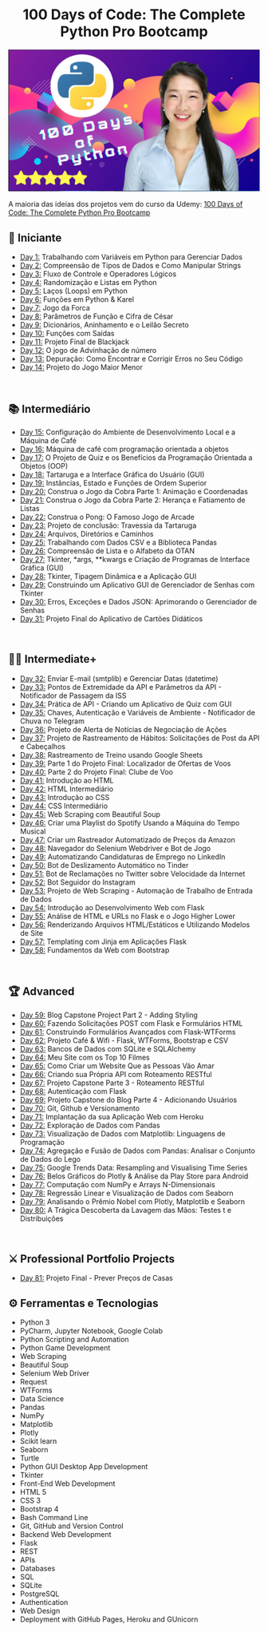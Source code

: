 <h1 align="center">100 Days of Code: The Complete Python Pro Bootcamp
</h1>

![100-days-of-code](https://github.com/EmersonPenelli/100-days-of-code-with-python/blob/main/gifs/100%20days%20of%20code.PNG)

A maioria das ideias dos projetos vem do curso da Udemy: [100 Days of Code: The Complete Python Pro Bootcamp](https://www.udemy.com/course/100-days-of-code/)


## 🔰 Iniciante 
- [Day 1:](https://github.com/EmersonPenelli/100-days-of-code-with-python/tree/main/day-01) Trabalhando com Variáveis em Python para Gerenciar Dados
- [Day 2:](https://github.com/EmersonPenelli/100-days-of-code-with-python/tree/main/day-02) Compreensão de Tipos de Dados e Como Manipular Strings
- [Day 3:](https://github.com/EmersonPenelli/100-days-of-code-with-python/tree/main/day-03) Fluxo de Controle e Operadores Lógicos
- [Day 4:](https://github.com/EmersonPenelli/100-days-of-code-with-python/tree/main/day-04) Randomização e Listas em Python
- [Day 5:](https://github.com/EmersonPenelli/100-days-of-code-with-python/tree/main/day-05) Laços (Loops) em Python
- [Day 6:](https://github.com/EmersonPenelli/100-days-of-code-with-python/tree/main/day-06) Funções em Python & Karel
- [Day 7:](https://github.com/EmersonPenelli/100-days-of-code-with-python/tree/main/day-07) Jogo da Forca
- [Day 8:](https://github.com/EmersonPenelli/100-days-of-code-with-python/tree/main/day-08) Parâmetros de Função e Cifra de César
- [Day 9:](https://github.com/EmersonPenelli/100-days-of-code-with-python/tree/main/day-09) Dicionários, Aninhamento e o Leilão Secreto
- [Day 10:](https://github.com/EmersonPenelli/100-days-of-code-with-python/tree/main/day-10) Funções com Saídas
- [Day 11:](https://github.com/EmersonPenelli/100-days-of-code-with-python/tree/main/day-11) Projeto Final de Blackjack
- [Day 12:](https://github.com/EmersonPenelli/100-days-of-code-with-python/tree/main/day-12) O jogo de Advinhação de número
- [Day 13:](https://github.com/EmersonPenelli/100-days-of-code-with-python/tree/main/day-13) Depuração: Como Encontrar e Corrigir Erros no Seu Código
- [Day 14:](https://github.com/EmersonPenelli/100-days-of-code-with-python/tree/main/day-14) Projeto do Jogo Maior Menor


<br>

## 📚 Intermediário
- [Day 15:](https://github.com/EmersonPenelli/100-days-of-code-with-python/tree/main/day-15) Configuração do Ambiente de Desenvolvimento Local e a Máquina de Café
- [Day 16:](https://github.com/EmersonPenelli/100-days-of-code-with-python/tree/main/day-16) Máquina de café com programação orientada a objetos
- [Day 17:](https://github.com/EmersonPenelli/100-days-of-code-with-python/tree/main/day-17) O Projeto de Quiz e os Benefícios da Programação Orientada a Objetos (OOP)
- [Day 18:](https://github.com/EmersonPenelli/100-days-of-code-with-python/tree/main/day-18) Tartaruga e a Interface Gráfica do Usuário (GUI)
- [Day 19:](https://github.com/EmersonPenelli/100-days-of-code-with-python/tree/main/day-19) Instâncias, Estado e Funções de Ordem Superior
- [Day 20:](https://github.com/EmersonPenelli/100-days-of-code-with-python/tree/main/day-20) Construa o Jogo da Cobra Parte 1: Animação e Coordenadas
- [Day 21:](https://github.com/EmersonPenelli/100-days-of-code-with-python/tree/main/day-21) Construa o Jogo da Cobra Parte 2: Herança e Fatiamento de Listas
- [Day 22:](https://github.com/EmersonPenelli/100-days-of-code-with-python/tree/main/day-22) Construa o Pong: O Famoso Jogo de Arcade
- [Day 23:](https://github.com/EmersonPenelli/100-days-of-code-with-python/tree/main/day-23) Projeto de conclusão: Travessia da Tartaruga
- [Day 24:](https://github.com/EmersonPenelli/100-days-of-code-with-python/tree/main/day-24) Arquivos, Diretórios e Caminhos
- [Day 25:](https://github.com/EmersonPenelli/100-days-of-code-with-python/tree/main/day-24) Trabalhando com Dados CSV e a Biblioteca Pandas
- [Day 26:](https://github.com/EmersonPenelli/100-days-of-code-with-python/tree/main/day-26) Compreensão de Lista e o Alfabeto da OTAN
- [Day 27:](https://github.com/EmersonPenelli/100-days-of-code-with-python/tree/main/day-27) Tkinter, *args, **kwargs e Criação de Programas de Interface Gráfica (GUI)
- [Day 28:](https://github.com/EmersonPenelli/100-days-of-code-with-python/tree/main/day-28) Tkinter, Tipagem Dinâmica e a Aplicação GUI
- [Day 29:](https://github.com/EmersonPenelli/100-days-of-code-with-python/tree/main/day-29) Construindo um Aplicativo GUI de Gerenciador de Senhas com Tkinter
- [Day 30:](https://github.com/EmersonPenelli/100-days-of-code-with-python/tree/main/day-30) Erros, Exceções e Dados JSON: Aprimorando o Gerenciador de Senhas
- [Day 31:](https://github.com/EmersonPenelli/100-days-of-code-with-python/tree/main/day-31) Projeto Final do Aplicativo de Cartões Didáticos

<br>

## 👨‍💻 Intermediate+
- [Day 32:](https://github.com/EmersonPenelli/100-days-of-code-with-python/tree/main/day-32) Enviar E-mail (smtplib) e Gerenciar Datas (datetime)
- [Day 33:](https://github.com/EmersonPenelli/100-days-of-code-with-python/tree/main/day-33) Pontos de Extremidade da API e Parâmetros da API - Notificador de Passagem da ISS
- [Day 34:](https://github.com/EmersonPenelli/100-days-of-code-with-python/tree/main/day-34) Prática de API - Criando um Aplicativo de Quiz com GUI
- [Day 35:](https://github.com/EmersonPenelli/100-days-of-code-with-python/tree/main/day-35) Chaves, Autenticação e Variáveis de Ambiente - Notificador de Chuva no Telegram
- [Day 36:](https://github.com/EmersonPenelli/100-days-of-code-with-python/tree/main/day-36) Projeto de Alerta de Notícias de Negociação de Ações
- [Day 37:](https://github.com/EmersonPenelli/100-days-of-code-with-python/tree/main/day-37) Projeto de Rastreamento de Hábitos: Solicitações de Post da API e Cabeçalhos
- [Day 38:](https://github.com/EmersonPenelli/100-days-of-code-with-python/tree/main/day-38) Rastreamento de Treino usando Google Sheets
- [Day 39:](https://github.com/EmersonPenelli/100-days-of-code-with-python/tree/main/day-39) Parte 1 do Projeto Final: Localizador de Ofertas de Voos
- [Day 40:](https://github.com/EmersonPenelli/100-days-of-code-with-python/tree/main/day-40) Parte 2 do Projeto Final: Clube de Voo
- [Day 41:](https://github.com/EmersonPenelli/100-days-of-code-with-python/tree/main/day-41) Introdução ao HTML
- [Day 42:](https://github.com/EmersonPenelli/100-days-of-code-with-python/tree/main/day-42) HTML Intermediário
- [Day 43:](https://github.com/EmersonPenelli/100-days-of-code-with-python/tree/main/day-43) Introdução ao CSS
- [Day 44:](https://github.com/EmersonPenelli/100-days-of-code-with-python/tree/main/day-44) CSS Intermediário
- [Day 45:](https://github.com/EmersonPenelli/100-days-of-code-with-python/tree/main/day-45) Web Scraping com Beautiful Soup
- [Day 46:](https://github.com/EmersonPenelli/100-days-of-code-with-python/tree/main/day-46) Criar uma Playlist do Spotify Usando a Máquina do Tempo Musical
- [Day 47:](https://github.com/EmersonPenelli/100-days-of-code-with-python/tree/main/day-47) Criar um Rastreador Automatizado de Preços da Amazon
- [Day 48:](https://github.com/EmersonPenelli/100-days-of-code-with-python/tree/main/day-48) Navegador do Selenium Webdriver e Bot de Jogo
- [Day 49:](https://github.com/EmersonPenelli/100-days-of-code-with-python/tree/main/day-49) Automatizando Candidaturas de Emprego no LinkedIn
- [Day 50:](https://github.com/EmersonPenelli/100-days-of-code-with-python/tree/main/day-50) Bot de Deslizamento Automático no Tinder
- [Day 51:](https://github.com/EmersonPenelli/100-days-of-code-with-python/tree/main/day-51) Bot de Reclamações no Twitter sobre Velocidade da Internet
- [Day 52:](https://github.com/EmersonPenelli/100-days-of-code-with-python/tree/main/day-52) Bot Seguidor do Instagram
- [Day 53:](https://github.com/EmersonPenelli/100-days-of-code-with-python/tree/main/day-53) Projeto de Web Scraping - Automação de Trabalho de Entrada de Dados
- [Day 54:](https://github.com/EmersonPenelli/100-days-of-code-with-python/tree/main/day-54) Introdução ao Desenvolvimento Web com Flask
- [Day 55:](https://github.com/EmersonPenelli/100-days-of-code-with-python/tree/main/day-55) Análise de HTML e URLs no Flask e o Jogo Higher Lower
- [Day 56:](https://github.com/EmersonPenelli/100-days-of-code-with-python/tree/main/day-56) Renderizando Arquivos HTML/Estáticos e Utilizando Modelos de Site
- [Day 57:](https://github.com/EmersonPenelli/100-days-of-code-with-python/tree/main/day-57) Templating com Jinja em Aplicações Flask
- [Day 58:](https://github.com/EmersonPenelli/100-days-of-code-with-python/tree/main/day-58) Fundamentos da Web com Bootstrap

<br>


  ## 🏆 Advanced
- [Day 59:](https://github.com/EmersonPenelli/100-days-of-code-with-python/tree/main/day-59) Blog Capstone Project Part 2 - Adding Styling
- [Day 60:](https://github.com/EmersonPenelli/100-days-of-code-with-python/tree/main/day-60) Fazendo Solicitações POST com Flask e Formulários HTML
- [Day 61:](https://github.com/EmersonPenelli/100-days-of-code-with-python/tree/main/day-61) Construindo Formulários Avançados com Flask-WTForms
- [Day 62:](https://github.com/EmersonPenelli/100-days-of-code-with-python/tree/main/day-62) Projeto Café & Wifi - Flask, WTForms, Bootstrap e CSV
- [Day 63:](https://github.com/EmersonPenelli/100-days-of-code-with-python/tree/main/day-63) Bancos de Dados com SQLite e SQLAlchemy
- [Day 64:](https://github.com/EmersonPenelli/100-days-of-code-with-python/tree/main/day-64) Meu Site com os Top 10 Filmes
- [Day 65:](https://github.com/EmersonPenelli/100-days-of-code-with-python/tree/main/day-65) Como Criar um Website Que as Pessoas Vão Amar
- [Day 66:](https://github.com/EmersonPenelli/100-days-of-code-with-python/tree/main/day-66) Criando sua Própria API com Roteamento RESTful
- [Day 67:](https://github.com/EmersonPenelli/100-days-of-code-with-python/tree/main/day-67) Projeto Capstone Parte 3 - Roteamento RESTful
- [Day 68:](https://github.com/EmersonPenelli/100-days-of-code-with-python/tree/main/day-68) Autenticação com Flask
- [Day 69:](https://github.com/EmersonPenelli/100-days-of-code-with-python/new/main/day-69) Projeto Capstone do Blog Parte 4 - Adicionando Usuários
- [Day 70:](https://github.com/EmersonPenelli/100-days-of-code-with-python/tree/main/day-70) Git, Github e Versionamento
- [Day 71:](https://github.com/EmersonPenelli/100-days-of-code-with-python/tree/main/day-71) Implantação da sua Aplicação Web com Heroku
- [Day 72:](https://github.com/EmersonPenelli/100-days-of-code-with-python/tree/main/day-72) Exploração de Dados com Pandas
- [Day 73:](https://github.com/EmersonPenelli/100-days-of-code-with-python/tree/main/day-73) Visualização de Dados com Matplotlib: Linguagens de Programação
- [Day 74:](https://github.com/EmersonPenelli/100-days-of-code-with-python/tree/main/day-74) Agregação e Fusão de Dados com Pandas: Analisar o Conjunto de Dados do Lego
- [Day 75:](https://github.com/EmersonPenelli/100-days-of-code-with-python/tree/main/day-75) Google Trends Data: Resampling and Visualising Time Series
- [Day 76:](https://github.com/EmersonPenelli/100-days-of-code-with-python/tree/main/day-76) Belos Gráficos do Plotly & Análise da Play Store para Android
- [Day 77:](https://github.com/EmersonPenelli/100-days-of-code-with-python/tree/main/day-77) Computação com NumPy e Arrays N-Dimensionais
- [Day 78:](https://github.com/EmersonPenelli/100-days-of-code-with-python/tree/main/day-78) Regressão Linear e Visualização de Dados com Seaborn
- [Day 79:](https://github.com/EmersonPenelli/100-days-of-code-with-python/tree/main/day-79) Analisando o Prêmio Nobel com Plotly, Matplotlib e Seaborn
- [Day 80:](https://github.com/EmersonPenelli/100-days-of-code-with-python/tree/main/day-80) A Trágica Descoberta da Lavagem das Mãos: Testes t e Distribuições

<br>

## ⚔ Professional Portfolio Projects
- [Day 81:](https://github.com/EmersonPenelli/100-days-of-code-with-python/tree/main/day-81) Projeto Final - Prever Preços de Casas

  
## ⚙ Ferramentas e Tecnologias 
- Python 3
- PyCharm, Jupyter Notebook, Google Colab
- Python Scripting and Automation
- Python Game Development
- Web Scraping
- Beautiful Soup
- Selenium Web Driver
- Request
- WTForms
- Data Science
- Pandas
- NumPy
- Matplotlib
- Plotly
- Scikit learn
- Seaborn
- Turtle
- Python GUI Desktop App Development
- Tkinter
- Front-End Web Development
- HTML 5
- CSS 3
- Bootstrap 4
- Bash Command Line
- Git, GitHub and Version Control
- Backend Web Development
- Flask
- REST
- APIs
- Databases
- SQL
- SQLite
- PostgreSQL
- Authentication
- Web Design
- Deployment with GitHub Pages, Heroku and GUnicorn
